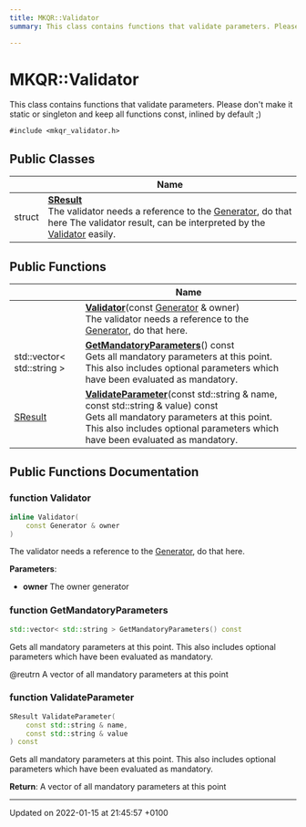 ```yaml
---
title: MKQR::Validator
summary: This class contains functions that validate parameters. Please don't make it static or singleton and keep all functions const, inlined by default ;) 

---
```


# MKQR::Validator



This class contains functions that validate parameters. Please don't make it static or singleton and keep all functions const, inlined by default ;) 


`#include <mkqr_validator.h>`

## Public Classes

|                | Name           |
| -------------- | -------------- |
| struct | **[SResult](/Classes/struct_m_k_q_r_1_1_validator_1_1_s_result.md)** <br>The validator needs a reference to the [Generator](/Classes/class_m_k_q_r_1_1_generator.md), do that here The validator result, can be interpreted by the [Validator](/Classes/class_m_k_q_r_1_1_validator.md) easily.  |

## Public Functions

|                | Name           |
| -------------- | -------------- |
| | **[Validator](/Classes/class_m_k_q_r_1_1_validator.md#function-validator)**(const [Generator](/Classes/class_m_k_q_r_1_1_generator.md) & owner)<br>The validator needs a reference to the [Generator](/Classes/class_m_k_q_r_1_1_generator.md), do that here.  |
| std::vector< std::string > | **[GetMandatoryParameters](/Classes/class_m_k_q_r_1_1_validator.md#function-getmandatoryparameters)**() const<br>Gets all mandatory parameters at this point. This also includes optional parameters which have been evaluated as mandatory.  |
| [SResult](/Classes/struct_m_k_q_r_1_1_validator_1_1_s_result.md) | **[ValidateParameter](/Classes/class_m_k_q_r_1_1_validator.md#function-validateparameter)**(const std::string & name, const std::string & value) const<br>Gets all mandatory parameters at this point. This also includes optional parameters which have been evaluated as mandatory.  |

## Public Functions Documentation

### function Validator

```cpp
inline Validator(
    const Generator & owner
)
```

The validator needs a reference to the [Generator](/Classes/class_m_k_q_r_1_1_generator.md), do that here. 

**Parameters**: 

  * **owner** The owner generator 


### function GetMandatoryParameters

```cpp
std::vector< std::string > GetMandatoryParameters() const
```

Gets all mandatory parameters at this point. This also includes optional parameters which have been evaluated as mandatory. 

@reutrn A vector of all mandatory parameters at this point 


### function ValidateParameter

```cpp
SResult ValidateParameter(
    const std::string & name,
    const std::string & value
) const
```

Gets all mandatory parameters at this point. This also includes optional parameters which have been evaluated as mandatory. 

**Return**: A vector of all mandatory parameters at this point 

-------------------------------

Updated on 2022-01-15 at 21:45:57 +0100